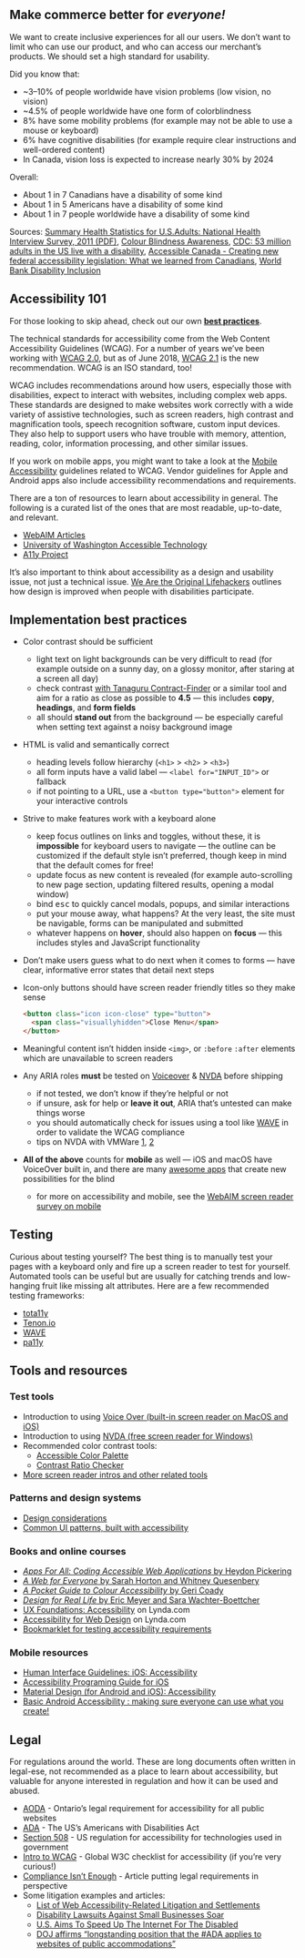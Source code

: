 ## Make commerce better for _everyone!_

We want to create inclusive experiences for all our users. We don’t want to limit who can use our product, and who can access our merchant’s products. We should set a high standard for usability.

Did you know that:

- ~3–10% of people worldwide have vision problems (low vision, no vision)
- ~4.5% of people worldwide have one form of colorblindness
- 8% have some mobility problems (for example may not be able to use a mouse or keyboard)
- 6% have cognitive disabilities (for example require clear instructions and well-ordered content)
- In Canada, vision loss is expected to increase nearly 30% by 2024

Overall:

- About 1 in 7 Canadians have a disability of some kind
- About 1 in 5 Americans have a disability of some kind
- About 1 in 7 people worldwide have a disability of some kind

Sources: [Summary Health Statistics for U.S.Adults: National Health Interview Survey, 2011 (PDF)](https://www.cdc.gov/nchs/data/series/sr_10/sr10_256.pdf), [Colour Blindness Awareness](http://www.colourblindawareness.org/colour-blindness/), [CDC: 53 million adults in the US live with a disability](https://www.cdc.gov/media/releases/2015/p0730-US-disability.html), [Accessible Canada - Creating new federal accessibility legislation: What we learned from Canadians](https://www.canada.ca/en/employment-social-development/programs/planned-accessibility-legislation/reports/consultations-what-we-learned.html#h2.2), [World Bank Disability Inclusion](https://www.worldbank.org/en/topic/disability)

## Accessibility 101

For those looking to skip ahead, check out our own **[best practices](#implementation-best-practices)**.

The technical standards for accessibility come from the Web Content Accessibility Guidelines (WCAG). For a number of years we’ve been working with [WCAG 2.0](https://www.w3.org/TR/WCAG20/), but as of June 2018, [WCAG 2.1](https://www.w3.org/TR/WCAG21/) is the new recommendation. WCAG is an ISO standard, too!

WCAG includes recommendations around how users, especially those with disabilities, expect to interact with websites, including complex web apps. These standards are designed to make websites work correctly with a wide variety of assistive technologies, such as screen readers, high contrast and magnification tools, speech recognition software, custom input devices. They also help to support users who have trouble with memory, attention, reading, color, information processing, and other similar issues.

If you work on mobile apps, you might want to take a look at the [Mobile Accessibility](https://www.w3.org/TR/mobile-accessibility-mapping/) guidelines related to WCAG. Vendor guidelines for Apple and Android apps also include accessibility recommendations and requirements.

There are a ton of resources to learn about accessibility in general. The following is a curated list of
the ones that are most readable, up-to-date, and relevant.

- [WebAIM Articles](https://webaim.org/articles/)
- [University of Washington Accessible Technology](https://www.washington.edu/accessibility/web/)
- [A11y Project](https://a11yproject.com/)

It’s also important to think about accessibility as a design and usability issue, not just a technical issue. [We Are the Original Lifehackers](https://www.nytimes.com/2018/05/30/opinion/disability-design-lifehacks.html) outlines how design is improved when people with disabilities participate.

## Implementation best practices

- Color contrast should be sufficient
  - light text on light backgrounds can be very difficult to read (for example outside on a sunny day, on a glossy monitor, after staring at a screen all day)
  - check contrast [with Tanaguru Contract-Finder](http://contrast-finder.tanaguru.com/) or a similar tool and aim for a ratio as close as possible to **4.5** — this includes **copy**, **headings**, and **form fields**
  - all should **stand out** from the background — be especially careful when setting text against a noisy background image
- HTML is valid and semantically correct
  - heading levels follow hierarchy (`<h1>` > `<h2>` > `<h3>`)
  - all form inputs have a valid label — `<label for="INPUT_ID">` or fallback
  - if not pointing to a URL, use a `<button type="button">` element for your interactive controls
- Strive to make features work with a keyboard alone
  - keep focus outlines on links and toggles, without these, it is **impossible** for keyboard users to navigate — the outline can be customized if the default style isn’t preferred, though keep in mind that the default comes for free!
  - update focus as new content is revealed (for example auto-scrolling to new page section, updating filtered results, opening a modal window)
  - bind <kbd>esc</kbd> to quickly cancel modals, popups, and similar interactions
  - put your mouse away, what happens? At the very least, the site must be navigable, forms can be manipulated and submitted
  - whatever happens on **hover**, should also happen on **focus** — this includes styles and JavaScript functionality
- Don’t make users guess what to do next when it comes to forms — have clear, informative error states that detail next steps
- Icon-only buttons should have screen reader friendly titles so they make sense

  ```html
  <button class="icon icon-close" type="button">
    <span class="visuallyhidden">Close Menu</span>
  </button>
  ```

- Meaningful content isn’t hidden inside `<img>`, or `:before` `:after` elements which are unavailable to screen readers
- Any ARIA roles **must** be tested on [Voiceover](https://gist.github.com/mpiotrowicz/f1cb5e2288386f19f51d) & [NVDA](https://gist.github.com/svinkle/a4efd704837e90adc928) before shipping
  - if not tested, we don’t know if they’re helpful or not
  - if unsure, ask for help or **leave it out**, ARIA that’s untested can make things worse
  - you should automatically check for issues using a tool like [WAVE](https://wave.webaim.org/) in order to validate the WCAG compliance
  - tips on NVDA with VMWare [1](http://www.paciellogroup.com/blog/2013/08/insert-key-usage-in-windows-on-a-mac/), [2](https://www.marcozehe.de/2015/06/07/how-to-map-your-macs-capslock-key-to-a-nvda-or-jaws-key-in-a-windows-virtual-machine/)
- **All of the above** counts for **mobile** as well — iOS and macOS have VoiceOver built in, and there are many [awesome apps](http://www.bemyeyes.org/) that create new possibilities for the blind
  - for more on accessibility and mobile, see the [WebAIM screen reader survey on mobile](http://webaim.org/projects/screenreadersurvey5/#mobile)

## Testing

Curious about testing yourself? The best thing is to manually test your pages with a keyboard only and fire up a screen reader to test for yourself. Automated tools can be useful but are usually for catching trends and low-hanging fruit like missing alt attributes. Here are a few recommended testing frameworks:

- [tota11y](https://khan.github.io/tota11y/)
- [Tenon.io](https://tenon.io)
- [WAVE](https://wave.webaim.org/toolbar/)
- [pa11y](https://github.com/pa11y)

## Tools and resources

### Test tools

- Introduction to using [Voice Over (built-in screen reader on MacOS and iOS)](https://help.apple.com/voiceover/info/guide/10.12/#/vo7e30a848e8)
- Introduction to using [NVDA (free screen reader for Windows)](https://gist.github.com/svinkle/a4efd704837e90adc928)
- Recommended color contrast tools:
  - [Accessible Color Palette](http://colorsafe.co/)
  - [Contrast Ratio Checker](http://leaverou.github.io/contrast-ratio/)
- [More screen reader intros and other related tools](http://a11yproject.com/resources.html)

### Patterns and design systems

- [Design considerations](http://webaim.org/resources/designers/)
- [Common UI patterns, built with accessibility](https://a11yproject.com/patterns)

### Books and online courses

- [_Apps For All: Coding Accessible Web Applications_ by Heydon Pickering](https://shop.smashingmagazine.com/products/apps-for-all)
- [_A Web for Everyone_ by Sarah Horton and Whitney Quesenbery](http://rosenfeldmedia.com/books/a-web-for-everyone/)
- [_A Pocket Guide to Colour Accessibility_ by Geri Coady](http://www.fivesimplesteps.com/products/colour-accessibility)
- [_Design for Real Life_ by Eric Meyer and Sara Wachter-Boettcher](https://abookapart.com/products/accessibility-for-everyone)
- [UX Foundations: Accessibility](https://www.lynda.com/Accessibility-tutorials/Foundations-UX-Accessibility/435008-2.html) on Lynda.com
- [Accessibility for Web Design](https://www.lynda.com/Web-Design-tutorials/Accessibility-Web-Design/606090-2.html) on Lynda.com
- [Bookmarklet for testing accessibility requirements](http://squizlabs.github.io/HTML_CodeSniffer/)

### Mobile resources

- [Human Interface Guidelines: iOS: Accessibility](https://developer.apple.com/design/human-interface-guidelines/ios/app-architecture/accessibility/)
- [Accessibility Programing Guide for iOS](https://developer.apple.com/library/content/documentation/UserExperience/Conceptual/iPhoneAccessibility/Introduction/Introduction.html)
- [Material Design (for Android and iOS): Accessibility](https://material.io/design/usability/accessibility.html)
- [Basic Android Accessibility : making sure everyone can use what you create!](https://codelabs.developers.google.com/codelabs/basic-android-accessibility/index.html?index=..%2F..%2Findex#0)

## Legal

For regulations around the world. These are long documents often written in legal-ese, not recommended as a place to learn about accessibility, but valuable for anyone interested in regulation and how it can be used and abused.

- [AODA](https://www.ontario.ca/page/accessibility-laws) - Ontario’s legal requirement for accessibility for all public websites
- [ADA](https://www.ada.gov/) - The US’s Americans with Disabilities Act
- [Section 508](http://www.section508.gov/) - US regulation for accessibility for technologies used in government
- [Intro to WCAG](http://www.w3.org/WAI/intro/wcag) - Global W3C checklist for accessibility (if you’re very curious!)
- [Compliance Isn’t Enough](http://www.karlgroves.com/2015/01/06/to-hell-with-compliance/) - Article putting legal requirements in perspective
- Some litigation examples and articles:
  - [List of Web Accessibility-Related Litigation and Settlements](http://www.karlgroves.com/2011/11/15/list-of-web-accessibility-related-litigation-and-settlements/)
  - [Disability Lawsuits Against Small Businesses Soar](http://www.wsj.com/articles/disabled-access-new-legal-push-1413411545)
  - [U.S. Aims To Speed Up The Internet For The Disabled](http://www.npr.org/2015/03/07/391435879/u-s-aims-to-speed-up-the-internet-for-the-disabled)
  - [DOJ affirms “longstanding position that the #ADA applies to websites of public accommodations”](https://twitter.com/LFLegal/status/614231627040821248)